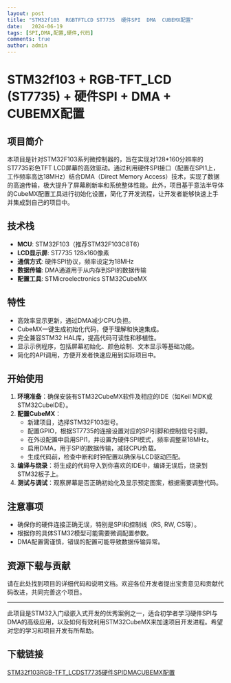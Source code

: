 ```yaml
---
layout: post
title: "STM32f103  RGBTFTLCD ST7735  硬件SPI  DMA  CUBEMX配置"
date:   2024-06-19
tags: [SPI,DMA,配置,硬件,代码]
comments: true
author: admin
---
```

# STM32f103 + RGB-TFT_LCD (ST7735) + 硬件SPI + DMA + CUBEMX配置

## 项目简介

本项目是针对STM32F103系列微控制器的，旨在实现对128*160分辨率的ST7735彩色TFT LCD屏幕的高效驱动。通过利用硬件SPI接口（配置在SPI1上，工作频率高达18MHz）结合DMA（Direct Memory Access）技术，实现了数据的高速传输，极大提升了屏幕刷新率和系统整体性能。此外，项目基于意法半导体的CubeMX配置工具进行初始化设置，简化了开发流程，让开发者能够快速上手并集成到自己的项目中。

## 技术栈

- **MCU**: STM32F103（推荐STM32F103C8T6）
- **LCD显示屏**: ST7735 128x160像素
- **通信方式**: 硬件SPI协议，频率设定为18MHz
- **数据传输**: DMA通道用于从内存到SPI的数据传输
- **配置工具**: STMicroelectronics STM32CubeMX

## 特性

- 高效率显示更新，通过DMA减少CPU负担。
- CubeMX一键生成初始化代码，便于理解和快速集成。
- 完全兼容STM32 HAL库，提高代码可读性和移植性。
- 显示示例程序，包括屏幕初始化、颜色绘制、文本显示等基础功能。
- 简化的API调用，方便开发者快速应用到实际项目中。

## 开始使用

1. **环境准备**：确保安装有STM32CubeMX软件及相应的IDE（如Keil MDK或STM32CubeIDE）。
2. **配置CubeMX**：
   - 新建项目，选择STM32F103型号。
   - 配置GPIO，根据ST7735的连接设置对应的SPI引脚和控制信号引脚。
   - 在外设配置中启用SPI1，并设置为硬件SPI模式，频率调整至18MHz。
   - 启用DMA，用于SPI的数据传输，减轻CPU负载。
   - 生成代码前，检查中断和时钟配置以确保与LCD驱动匹配。
3. **编译与烧录**：将生成的代码导入到你喜欢的IDE中，编译无误后，烧录到STM32板子上。
4. **测试与调试**：观察屏幕是否正确初始化及显示预定图案，根据需要调整代码。

## 注意事项

- 确保你的硬件连接正确无误，特别是SPI和控制线（RS, RW, CS等）。
- 根据你的具体STM32模型可能需要微调配置参数。
- DMA配置需谨慎，错误的配置可能导致数据传输异常。

## 资源下载与贡献

请在此处找到项目的详细代码和说明文档。欢迎各位开发者提出宝贵意见和贡献代码改进，共同完善这个项目。

---

此项目是STM32入门级嵌入式开发的优秀案例之一，适合初学者学习硬件SPI与DMA的高级应用，以及如何有效利用STM32CubeMX来加速项目开发进程。希望对您的学习和项目开发有所帮助。

## 下载链接

[STM32f103RGB-TFT_LCDST7735硬件SPIDMACUBEMX配置](https://pan.quark.cn/s/bd54a819f483)